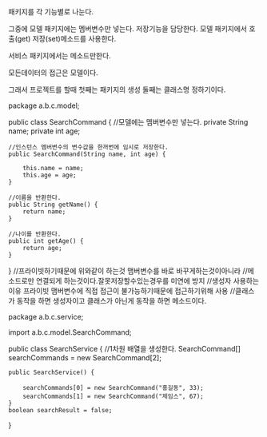 
패키지를 각 기능별로 나눈다.

그중에 모델 패키지에는 멤버변수만 넣는다. 저장기능을 담당한다.
모델 패키지에서 호출(get) 저장(set)메소드를 사용한다.

서비스 패키지에서는 메소드만한다.

모든데이터의 접근은 모델이다.

그래서 프로젝트를 할때 첫째는 패키지의 생성 둘째는 클래스명 정하기이다.

package a.b.c.model;

public class SearchCommand {
	//모델에는 멤버변수만 넣는다.
	private String name;
	private int age;
	
	//인스턴스 멤버변수의 변수값을 한꺼번에 임시로 저장한다.
	public SearchCommand(String name, int age) {
	
		this.name = name;
		this.age = age;
	}

	//이름을 반환한다.
	public String getName() {
		return name;
	}
	
	//나이를 반환한다.
	public int getAge() {
		return age;
	}
}
//프라이빗하기때문에 위와같이 하는것 맴버변수를 바로 바꾸게하는것이아니라
//메소드로만 연결되게 하는것이다.잘못저장할수있는경우를 미연에 방지
//생성자 사용하는이유 프라이빗 맴버변수에 직접 접근이 불가능하기때문에 접근하기위해 사용
//클래스가 동작을 하면 생성자이고 클래스가 아닌게 동작을 하면 메소드이다.


package a.b.c.service;

import a.b.c.model.SearchCommand;

public class SearchService {
	//1차원 배열을 생성한다.
	SearchCommand[] searchCommands = new SearchCommand[2];

	public SearchService() {
	
		searchCommands[0] = new SearchCommand("홍길동", 33);
		searchCommands[1] = new SearchCommand("제임스", 67);
	}
	boolean searchResult = false;
	
	
	
	
}










